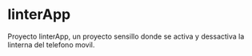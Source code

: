 # linterApp
Proyecto linterApp, un proyecto sensillo donde se activa y dessactiva la linterna del telefono movil.
